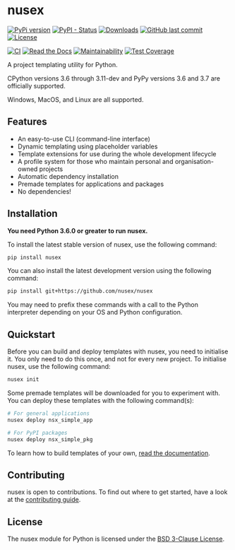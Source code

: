 # nusex

[![PyPi version](https://img.shields.io/pypi/v/nusex.svg)](https://pypi.python.org/pypi/nusex/)
[![PyPI - Status](https://img.shields.io/pypi/status/nusex)](https://pypi.python.org/pypi/nusex/)
[![Downloads](https://pepy.tech/badge/nusex)](https://pepy.tech/project/nusex)
[![GitHub last commit](https://img.shields.io/github/last-commit/nusex/nusex)](https://github.com/nusex/nusex)
[![License](https://img.shields.io/github/license/nusex/nusex.svg)](https://github.com/nusex/nusex/blob/main/LICENSE)

[![CI](https://github.com/nusex/nusex/actions/workflows/ci.yml/badge.svg)](https://github.com/nusex/nusex/actions/workflows/ci.yml)
[![Read the Docs](https://img.shields.io/readthedocs/nusex)](https://nusex.readthedocs.io/en/latest/index.html)
[![Maintainability](https://api.codeclimate.com/v1/badges/5122e8a19a45b39f8945/maintainability)](https://codeclimate.com/github/nusex/nusex/maintainability)
[![Test Coverage](https://api.codeclimate.com/v1/badges/5122e8a19a45b39f8945/test_coverage)](https://codeclimate.com/github/nusex/nusex/test_coverage)

A project templating utility for Python.

CPython versions 3.6 through 3.11-dev and PyPy versions 3.6 and 3.7 are officially supported.

Windows, MacOS, and Linux are all supported.

## Features

- An easy-to-use CLI (command-line interface)
- Dynamic templating using placeholder variables
- Template extensions for use during the whole development lifecycle
- A profile system for those who maintain personal and organisation-owned projects
- Automatic dependency installation
- Premade templates for applications and packages
- No dependencies!

## Installation

**You need Python 3.6.0 or greater to run nusex.**

To install the latest stable version of nusex, use the following command:
```sh
pip install nusex
```

You can also install the latest development version using the following command:
```sh
pip install git+https://github.com/nusex/nusex
```

You may need to prefix these commands with a call to the Python interpreter depending on your OS and Python configuration.

## Quickstart

Before you can build and deploy templates with nusex, you need to initialise it. You only need to do this once, and not for every new project. To initialise nusex, use the following command:

```sh
nusex init
```

Some premade templates will be downloaded for you to experiment with. You can deploy these templates with the following command(s):
```sh
# For general applications
nusex deploy nsx_simple_app

# For PyPI packages
nusex deploy nsx_simple_pkg
```

To learn how to build templates of your own, [read the documentation](https://nusex.readthedocs.io/en/latest/).

## Contributing

nusex is open to contributions. To find out where to get started, have a look at the [contributing guide](https://github.com/nusex/nusex/blob/main/CONTRIBUTING.md).

## License

The nusex module for Python is licensed under the [BSD 3-Clause License](https://github.com/nusex/nusex/blob/main/LICENSE).
